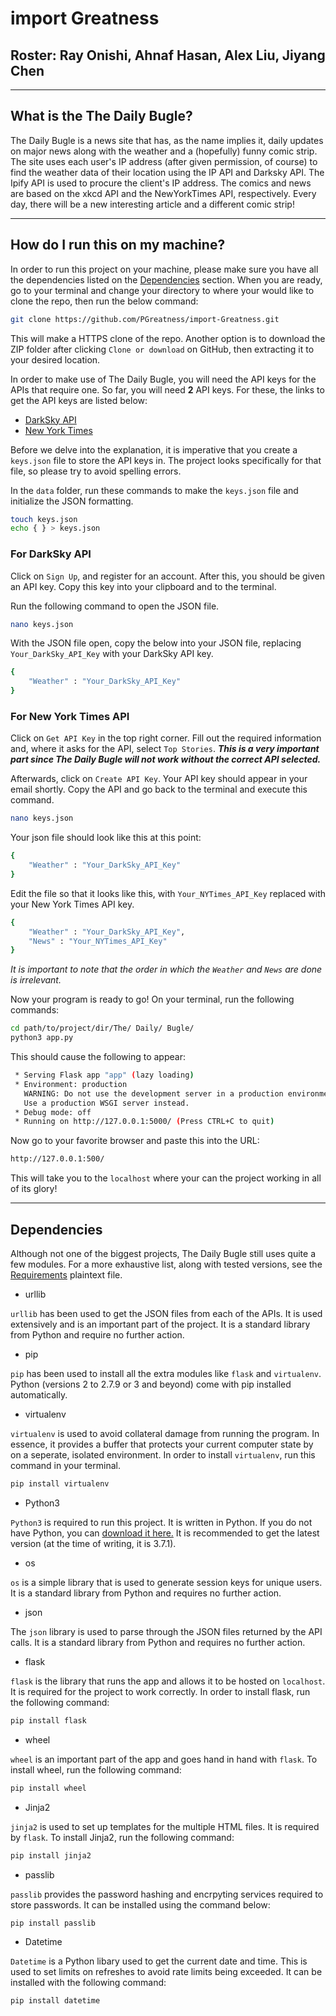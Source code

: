 # import Greatness

## Roster: Ray Onishi, Ahnaf Hasan, Alex Liu, Jiyang Chen

---

## What is the The Daily Bugle?

The Daily Bugle is a news site that has, as the name implies it, daily updates on major news along with the weather and a (hopefully) funny comic strip. The site uses each user's IP address (after given permission, of course) to find the weather data of their location using the IP API and Darksky API. The Ipify API is used to procure the client's IP address. The comics and news are based on the xkcd API and the NewYorkTimes API, respectively. Every day, there will be a new interesting article and a different comic strip!

---

## How do I run this on my machine?

In order to run this project on your machine, please make sure you have all the dependencies listed on the [Dependencies](../master/README.md/#dependencies) section.
When you are ready, go to your terminal and change your directory to where your would like to clone the repo, then run the below command:

```bash
git clone https://github.com/PGreatness/import-Greatness.git
```

This will make a HTTPS clone of the repo. Another option is to download the ZIP folder after clicking `Clone or download` on GitHub, then extracting it to your desired location.

In order to make use of The Daily Bugle, you will need the API keys for the APIs that require one. So far, you will need **2** API keys.
For these, the links to get the API keys are listed below:

- [DarkSky API](https://darksky.net/dev)
- [New York Times](https://developer.nytimes.com/)

Before we delve into the explanation, it is imperative that you create a `keys.json` file to store the API keys in. The project looks specifically for that file, so please try to avoid spelling errors.

In the `data` folder, run these commands to make the `keys.json` file and initialize the JSON formatting.

```bash
touch keys.json
echo { } > keys.json
```

### **For DarkSky API**

Click on `Sign Up`, and register for an account. After this, you should be given an API key. Copy this key into your clipboard and to the terminal.

Run the following command to open the JSON file.

```bash
nano keys.json
```

With the JSON file open, copy the below into your JSON file, replacing `Your_DarkSky_API_Key` with your DarkSky API key.

```bash
{
    "Weather" : "Your_DarkSky_API_Key"
}
```

### **For New York Times API**

Click on `Get API Key` in the top right corner. Fill out the required information and, where it asks for the API, select `Top Stories`. **_This is a very important part since The Daily Bugle will not work without the correct API selected._**

Afterwards, click on `Create API Key`. Your API key should appear in your email shortly. Copy the API and go back to the terminal and execute this command.

```bash
nano keys.json
```

Your json file should look like this at this point:

```bash
{
    "Weather" : "Your_DarkSky_API_Key"
}
```

Edit the file so that it looks like this, with `Your_NYTimes_API_Key` replaced with your New York Times API key.

```bash
{
    "Weather" : "Your_DarkSky_API_Key",
    "News" : "Your_NYTimes_API_Key"
}
```

_It is important to note that the order in which the `Weather` and `News` are done is irrelevant._

Now your program is ready to go! On your terminal, run the following commands:

```bash
cd path/to/project/dir/The/ Daily/ Bugle/
python3 app.py
```

This should cause the following to appear:

```bash
 * Serving Flask app "app" (lazy loading)
 * Environment: production
   WARNING: Do not use the development server in a production environment.
   Use a production WSGI server instead.
 * Debug mode: off
 * Running on http://127.0.0.1:5000/ (Press CTRL+C to quit)
```

Now go to your favorite browser and paste this into the URL:

```bash
http://127.0.0.1:500/
```

This will take you to the `localhost` where your can the project working in all of its glory!

---

## Dependencies

Although not one of the biggest projects, The Daily Bugle still uses quite a few modules. For a more exhaustive list, along with tested versions, see the [Requirements](../master/requirements.txt) plaintext file.

- urllib

`urllib` has been used to get the JSON files from each of the APIs. It is used extensively and is an important part of the project. It is a standard library from Python and require no further action.

- pip

`pip` has been used to install all the extra modules like `flask` and `virtualenv`. Python (versions 2 to 2.7.9 or 3 and beyond) come with pip installed automatically.

- virtualenv

`virtualenv` is used to avoid collateral damage from running the program. In essence, it provides a buffer that protects your current computer state by on a seperate, isolated environment. In order to install `virtualenv`, run this command in your terminal.

```bash
pip install virtualenv
```

- Python3

`Python3` is required to run this project. It is written in Python. If you do not have Python, you can [download it here.](https://www.python.org/downloads/) It is recommended to get the latest version (at the time of writing, it is 3.7.1).

- os

`os` is a simple library that is used to generate session keys for unique users. It is a standard library from Python and requires no further action.

- json

The `json` library is used to parse through the JSON files returned by the API calls. It is a standard library from Python and requires no further action.

- flask

`flask` is the library that runs the app and allows it to be hosted on `localhost`. It is required for the project to work correctly. In order to install flask,
run the following command:

```bash
pip install flask
```

- wheel

`wheel` is an important part of the app and goes hand in hand with `flask`. To install wheel, run the following command:

```bash
pip install wheel
```

- Jinja2

`jinja2` is used to set up templates for the multiple HTML files. It is required by `flask`. To install Jinja2, run the following command:

```bash
pip install jinja2
```

- passlib

`passlib` provides the password hashing and encrpyting services required to store passwords. It can be installed using the command below:

```bash
pip install passlib
```

- Datetime

`Datetime` is a Python libary used to get the current date and time. This is used to set limits on refreshes to avoid rate limits being exceeded. It can be installed with the following command:

```bash
pip install datetime
```
